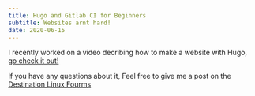 ```yaml
---
title: Hugo and Gitlab CI for Beginners
subtitle: Websites arnt hard!
date: 2020-06-15
---
```



I recently worked on a video decribing how to make a website with Hugo, [go check it out!](https://www.youtube.com/watch?v=-q6ZiCroiGM)

If you have any questions about it, Feel free to give me a post on the [Destination Linux Fourms](https://discourse.destinationlinux.network/t/how-to-make-a-website-with-hugo-and-gitlab/2119)
